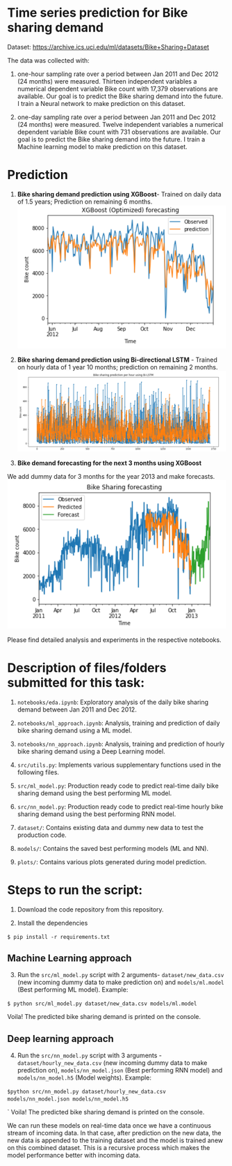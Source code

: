 # Time series prediction for Bike sharing demand

Dataset: https://archive.ics.uci.edu/ml/datasets/Bike+Sharing+Dataset

The data was collected with:
1. one-hour sampling rate over a period between Jan 2011 and Dec 2012 (24 months) were measured. Thirteen independent variables a numerical dependent variable Bike count with 17,379 observations are available. Our goal is to predict the Bike sharing demand into the future. I train a Neural network to make prediction on this dataset.

2. one-day sampling rate over a period between Jan 2011 and Dec 2012 (24 months) were measured. Twelve independent variables a numerical dependent variable Bike count with 731 observations are available. Our goal is to predict the Bike sharing demand into the future. I train a Machine learning model to make prediction on this dataset.


# Prediction
1. **Bike sharing demand prediction using XGBoost**- Trained on daily data of 1.5 years; Prediction on remaining 6 months.
![xgboost_prediction](plots/daily_prediction_xgb.png)

2. **Bike sharing demand prediction using Bi-directional LSTM** - Trained on hourly data of 1 year 10 months; prediction on remaining 2 months.
![lstm_prediction](plots/hourly_prediction_bilstm.png)

3. **Bike demand forecasting for the next 3 months using XGBoost**

  We add dummy data for 3 months for the year 2013 and make forecasts.  
![xgboost_forecast](plots/daily_forecast_xgboost.png)

Please find detailed analysis and experiments in the respective notebooks.

# Description of files/folders submitted for this task:
1. `notebooks/eda.ipynb`: Exploratory analysis of the daily bike sharing demand between Jan 2011 and Dec 2012.

2. `notebooks/ml_approach.ipynb`: Analysis, training and prediction of daily bike sharing demand using a ML model.

3. `notebooks/nn_approach.ipynb`: Analysis, training and prediction of hourly bike sharing demand using a Deep Learning model.

4. `src/utils.py`: Implements various supplementary functions used in the following files.

5. `src/ml_model.py`: Production ready code to predict real-time daily bike sharing demand using the best performing ML model.

6. `src/nn_model.py`: Production ready code to predict real-time hourly bike sharing demand using the best performing RNN model.

7. `dataset/`: Contains existing data and dummy new data to test the production code.

8. `models/`: Contains the saved best performing models (ML and NN).

9. `plots/`: Contains various plots generated during model prediction.






# Steps to run the script:
1. Download the code repository from this repository.


2. Install the dependencies

  `$ pip install -r requirements.txt`

## Machine Learning approach


3. Run the  `src/ml_model.py` script with 2 arguments- `dataset/new_data.csv` (new incoming dummy data to make prediction on) and `models/ml.model` (Best performing ML model). Example:

  `$ python src/ml_model.py dataset/new_data.csv models/ml.model
  `

  Voila! The predicted bike sharing demand is printed on the console.

## Deep learning approach
4. Run the `src/nn_model.py` script with 3 arguments - `dataset/hourly_new_data.csv` (new incoming dummy data to make prediction on), `models/nn_model.json` (Best performing RNN model) and `models/nn_model.h5` (Model weights). Example:

  `$python src/nn_model.py dataset/hourly_new_data.csv models/nn_model.json models/nn_model.h5`

  `
  Voila! The predicted bike sharing demand is printed on the console.

We can run these models on real-time data once we have a continuous stream of incoming data. In that case, after prediction on the new data, the new data is appended to the training dataset and the model is trained anew on this combined dataset. This is a recursive process which makes the model performance better with incoming data.


